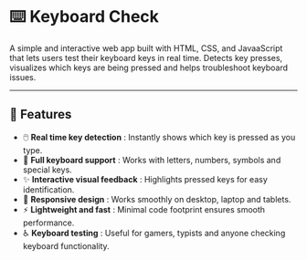 # ⌨️ Keyboard Check  

A simple and interactive web app built with HTML, CSS, and JavaaScript that lets users test their keyboard keys in real time. Detects key presses, visualizes which keys are being pressed and helps troubleshoot keyboard issues.  

---

## 🚀 Features  
- 🖱️ **Real time key detection** : Instantly shows which key is pressed as you type.  
- 🎹 **Full keyboard support** : Works with letters, numbers, symbols and special keys.  
- ✨ **Interactive visual feedback** : Highlights pressed keys for easy identification.  
- 📱 **Responsive design** : Works smoothly on desktop, laptop and tablets.  
- ⚡ **Lightweight and fast** : Minimal code footprint ensures smooth performance.  
- ♿ **Keyboard testing** : Useful for gamers, typists and anyone checking keyboard functionality.  
